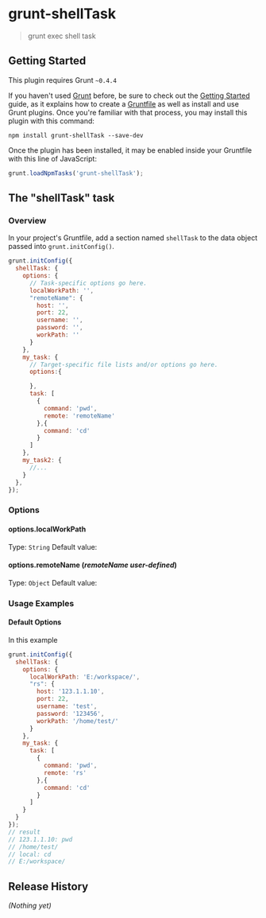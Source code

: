 # grunt-shellTask

> grunt exec shell task

## Getting Started
This plugin requires Grunt `~0.4.4`

If you haven't used [Grunt](http://gruntjs.com/) before, be sure to check out the [Getting Started](http://gruntjs.com/getting-started) guide, as it explains how to create a [Gruntfile](http://gruntjs.com/sample-gruntfile) as well as install and use Grunt plugins. Once you're familiar with that process, you may install this plugin with this command:

```shell
npm install grunt-shellTask --save-dev
```

Once the plugin has been installed, it may be enabled inside your Gruntfile with this line of JavaScript:

```js
grunt.loadNpmTasks('grunt-shellTask');
```

## The "shellTask" task

### Overview
In your project's Gruntfile, add a section named `shellTask` to the data object passed into `grunt.initConfig()`.

```js
grunt.initConfig({
  shellTask: {
    options: {
      // Task-specific options go here.
      localWorkPath: '', 
      "remoteName": {
        host: '',
        port: 22,
        username: '',
        password: '',
        workPath: ''
      }
    },
    my_task: {
      // Target-specific file lists and/or options go here.
      options:{

      },
      task: [
        {
          command: 'pwd',
          remote: 'remoteName'
        },{
          command: 'cd'
        }
      ]
    },
    my_task2: {
      //...
    }
  },
});
```

### Options

#### options.localWorkPath
Type: `String`
Default value: 

#### options.remoteName (*remoteName user-defined*)
Type: `Object`
Default value: 


### Usage Examples

#### Default Options
In this example

```js
grunt.initConfig({
  shellTask: {
    options: {
      localWorkPath: 'E:/workspace/', 
      "rs": {
        host: '123.1.1.10',
        port: 22,
        username: 'test',
        password: '123456',
        workPath: '/home/test/'
      }
    },
    my_task: {
      task: [
        {
          command: 'pwd',
          remote: 'rs'
        },{
          command: 'cd'
        }
      ]
    }
  }
});
// result
// 123.1.1.10: pwd
// /home/test/
// local: cd
// E:/workspace/
```

## Release History
_(Nothing yet)_
